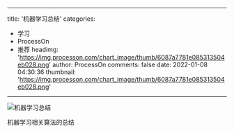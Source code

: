 
---
title: '机器学习总结'
categories: 
 - 学习
 - ProcessOn
 - 推荐
headimg: 'https://img.processon.com/chart_image/thumb/6087a7781e085313504eb028.png'
author: ProcessOn
comments: false
date: 2022-01-08 04:30:36
thumbnail: 'https://img.processon.com/chart_image/thumb/6087a7781e085313504eb028.png'
---

<div>   
<img class="thumb" alt="机器学习总结" src="https://img.processon.com/chart_image/thumb/6087a7781e085313504eb028.png" referrerpolicy="no-referrer">
<p>机器学习相关算法的总结</p>  
</div>
            